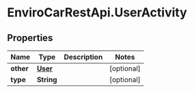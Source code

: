 # EnviroCarRestApi.UserActivity

## Properties
Name | Type | Description | Notes
------------ | ------------- | ------------- | -------------
**other** | [**User**](User.md) |  | [optional] 
**type** | **String** |  | [optional] 
